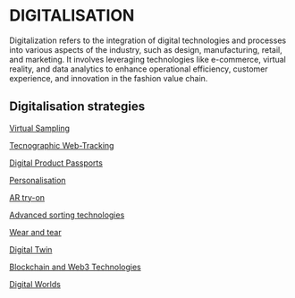 ﻿# DIGITALISATION

Digitalization refers to the integration of digital technologies and processes into various aspects of the industry, such as design, manufacturing, retail, and marketing. It involves leveraging technologies like e-commerce, virtual reality, and data analytics to enhance operational efficiency, customer experience, and innovation in the fashion value chain.

## Digitalisation strategies

[Virtual Sampling](http://circularloopholes.net/category/digitalization/Virtual%20Sampling.html)

[Tecnographic Web-Tracking](#tecnographic-web-Tracking)

[Digital Product Passports](#digital-product-passports)

[Personalisation](#personalisation)

[AR try-on](http://circularloopholes.net/category/digitalization/AR%20try-on.html)

[Advanced sorting technologies](#advanced-sorting-technologies)

[Wear and tear](#wear-and-tear)

[Digital Twin](#digital-twin)

[Blockchain and Web3 Technologies](#blockchain-and-web3-technologies)

[Digital Worlds](#digital-worlds)
